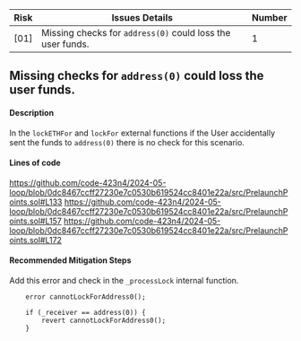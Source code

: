| Risk    | Issues Details                                                                                          | Number        |
|---------|---------------------------------------------------------------------------------------------------------|---------------|
| [01]    | Missing checks for `address(0)` could loss the user funds.                                                                        |      1        |



## Missing checks for `address(0)` could loss the user funds.
#### Description
In the `lockETHFor` and `lockFor` external functions if the User accidentally sent the funds to `address(0)` there is no check for this scenario.
#### Lines of code
https://github.com/code-423n4/2024-05-loop/blob/0dc8467ccff27230e7c0530b619524cc8401e22a/src/PrelaunchPoints.sol#L133
https://github.com/code-423n4/2024-05-loop/blob/0dc8467ccff27230e7c0530b619524cc8401e22a/src/PrelaunchPoints.sol#L157
https://github.com/code-423n4/2024-05-loop/blob/0dc8467ccff27230e7c0530b619524cc8401e22a/src/PrelaunchPoints.sol#L172
#### Recommended Mitigation Steps
Add this error and check in the `_processLock` internal function.
```solidity
    error cannotLockForAddress0();

    if (_receiver == address(0)) {
        revert cannotLockForAddress0();
    }
```